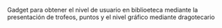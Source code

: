Gadget para obtener el nivel de usuario en biblioeteca mediante la presentación de trofeos, puntos y el nivel gráfico mediante dragotecario